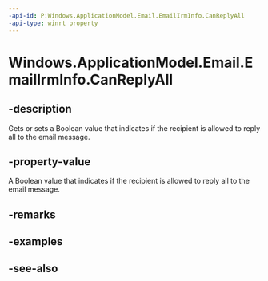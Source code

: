 ----api-id: P:Windows.ApplicationModel.Email.EmailIrmInfo.CanReplyAll
-api-type: winrt property
---<!-- Property syntaxpublic bool CanReplyAll { get;  set; }--># Windows.ApplicationModel.Email.EmailIrmInfo.CanReplyAll## -descriptionGets or sets a Boolean value that indicates if the recipient is allowed to reply all to the email message.## -property-valueA Boolean value that indicates if the recipient is allowed to reply all to the email message.## -remarks## -examples## -see-also